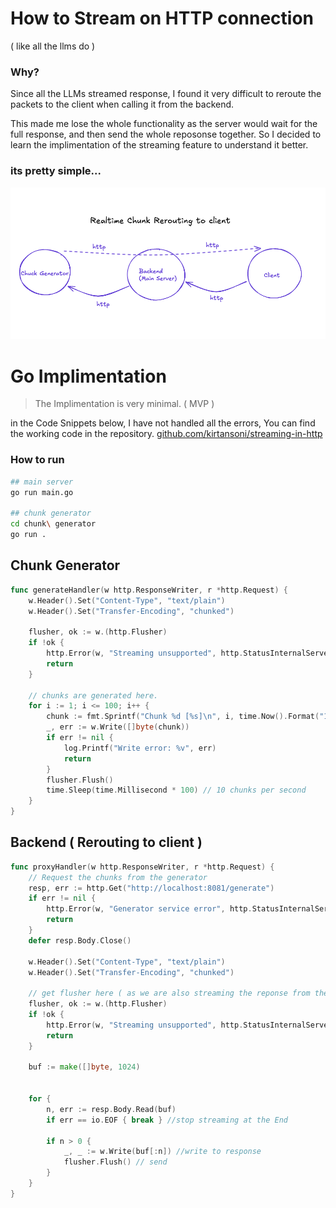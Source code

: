 
# How to Stream on HTTP connection 
( like all the llms do )
### Why? 
Since all the LLMs streamed response, I found it very difficult to reroute the packets to the client when calling it from the backend.

This made me lose the whole functionality as the server would wait for the full response, and then send the whole reposonse together. So I decided to learn the implimentation of the streaming feature to understand it better. 

### its pretty simple...
![alt text](docs/image.png)




# Go Implimentation

> The Implimentation is very minimal. ( MVP )

in the Code Snippets below, I have not handled all the errors, You can find the working code in the repository. [github.com/kirtansoni/streaming-in-http](github.com/kirtansoni/streaming-in-http) 
### How to run 
```bash
## main server
go run main.go 

## chunk generator
cd chunk\ generator
go run .
```

## Chunk Generator

```go
func generateHandler(w http.ResponseWriter, r *http.Request) {
    w.Header().Set("Content-Type", "text/plain")
    w.Header().Set("Transfer-Encoding", "chunked")
    
    flusher, ok := w.(http.Flusher)
    if !ok {
        http.Error(w, "Streaming unsupported", http.StatusInternalServerError)
        return
    }

    // chunks are generated here. 
    for i := 1; i <= 100; i++ {
        chunk := fmt.Sprintf("Chunk %d [%s]\n", i, time.Now().Format("15:04:05.000"))
        _, err := w.Write([]byte(chunk))
        if err != nil {
            log.Printf("Write error: %v", err)
            return
        }
        flusher.Flush()
        time.Sleep(time.Millisecond * 100) // 10 chunks per second
    }
}
```

## Backend ( Rerouting to client )
```go
func proxyHandler(w http.ResponseWriter, r *http.Request) {
    // Request the chunks from the generator
    resp, err := http.Get("http://localhost:8081/generate")
    if err != nil {
        http.Error(w, "Generator service error", http.StatusInternalServerError)
        return
    }
    defer resp.Body.Close()

    w.Header().Set("Content-Type", "text/plain")
    w.Header().Set("Transfer-Encoding", "chunked")

    // get flusher here ( as we are also streaming the reponse from the generator )
    flusher, ok := w.(http.Flusher)
    if !ok {
        http.Error(w, "Streaming unsupported", http.StatusInternalServerError)
        return
    }

    buf := make([]byte, 1024)


    for {
        n, err := resp.Body.Read(buf)
        if err == io.EOF { break } //stop streaming at the End
        
        if n > 0 {
            _, _ := w.Write(buf[:n]) //write to response
            flusher.Flush() // send
        }
    }
}
```
